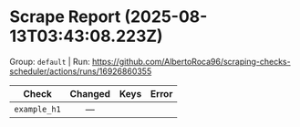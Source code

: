 # Scrape Report (2025-08-13T03:43:08.223Z)

Group: `default`  |  Run: https://github.com/AlbertoRoca96/scraping-checks-scheduler/actions/runs/16926860355

| Check | Changed | Keys | Error |
|---|:---:|:--|:--|
| `example_h1` | — |  |  |

